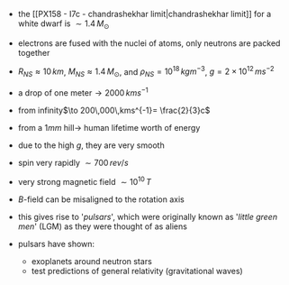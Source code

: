 - the [[PX158 - I7c - chandrashekhar limit|chandrashekhar limit]] for a white dwarf is $\sim 1.4\,M_{\odot}$
- electrons are fused with the nuclei of atoms, only neutrons are packed together
- $R_{NS}\approx 10\,km$, $M_{NS} \approx 1.4\,M_{\odot}$, and $\rho_{NS}=10^{18}\,kgm^{-3}$, $g = 2\times10^{12}\,ms^{-2}$

- a drop of one meter$\to 2000\,kms^{-1}$
- from infinity$\to 200\,000\,kms^{-1}= \frac{2}{3}c$
- from a $1mm$ hill$\to$ human lifetime worth of energy
- due to the high $g$, they are very smooth

- spin very rapidly $\sim 700\,rev/s$
- very strong magnetic field $\sim 10^{10}\,T$
- $B$-field can be misaligned to the rotation axis
- this gives rise to '*pulsars*', which were originally known as '*little green men*' (LGM) as they were thought of as aliens
- pulsars have shown:
	- exoplanets around neutron stars
	- test predictions of general relativity (gravitational waves)
